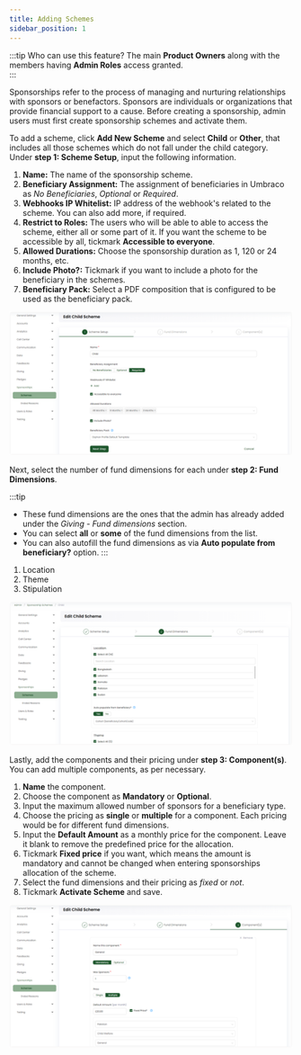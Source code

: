 ```yaml
---
title: Adding Schemes
sidebar_position: 1
---
```


:::tip Who can use this feature?
The main **Product Owners** along with the members having **Admin Roles** access granted.  
:::

Sponsorships refer to the process of managing and nurturing relationships with sponsors or benefactors. Sponsors are individuals or organizations that provide financial support to a cause. Before creating a sponsorship, admin users must first create sponsorship schemes and activate them.

To add a scheme, click **Add New Scheme** and select **Child** or **Other**, that includes all those schemes which do not fall under the child category. Under **step 1: Scheme Setup**, input the following information.

1. **Name:** The name of the sponsorship scheme.
2. **Beneficiary Assignment:** The assignment of beneficiaries in Umbraco as *No Beneficiaries*,  *Optional* or *Required*.
3. **Webhooks IP Whitelist:** IP address of the webhook's related to the scheme. You can also add more, if required. 
4. **Restrict to Roles:** The users who will be able to able to access the scheme, either all or some part of it. If you want the scheme to be accessible by all, tickmark **Accessible to everyone**.
5. **Allowed Durations:** Choose the sponsorship duration as 1, 120 or 24 months, etc.
6. **Include Photo?:** Tickmark if you want to include a photo for the beneficiary in the schemes.
7. **Beneficiary Pack:** Select a PDF composition that is configured to be used as the beneficiary pack.

![Step 1](./step-1.png)

Next, select the number of fund dimensions for each under **step 2: Fund Dimensions**.

:::tip
- These fund dimensions are the ones that the admin has already added under the *Giving - Fund dimensions* section.
- You can select **all** or **some** of the fund dimensions from the list. 
- You can also autofill the fund dimensions as via **Auto populate from beneficiary?** option.
:::

1. Location
2. Theme
3. Stipulation

![Step 2](./step-2.png)

Lastly, add the components and their pricing under **step 3: Component(s)**.  You can add multiple components, as per necessary.

1. **Name** the component.
2. Choose the component as **Mandatory** or **Optional**.
3. Input the maximum allowed number of sponsors for a beneficiary type.
4. Choose the pricing as **single** or **multiple** for a component. Each pricing would be for different fund dimensions.
5. Input the **Default Amount** as a monthly price for the component. Leave it blank to remove the predefined price for the allocation.
6. Tickmark **Fixed price** if you want, which means the amount is mandatory and cannot be changed when entering sponsorships allocation of the scheme.
7. Select the fund dimensions and their pricing as *fixed* or *not*.
8. Tickmark **Activate Scheme** and save. 

![Step 3](./step-3.png)